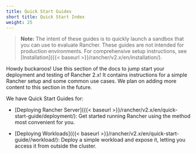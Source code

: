 ```yaml
---
title: Quick Start Guides
short title: Quick Start Index
weight: 25
---
```

>**Note:** The intent of these guides is to quickly launch a sandbox that you can use to evaluate Rancher. These guides are not intended for production environments. For comprehensive setup instructions, see [Installation]({{< baseurl >}}/rancher/v2.x/en/installation/).

Howdy buckaroos! Use this section of the docs to jump start your deployment and testing of Rancher 2.x! It contains instructions for a simple Rancher setup and some common use cases. We plan on adding more content to this section in the future.

We have Quick Start Guides for:

- [Deploying Rancher Server]({{< baseurl >}}/rancher/v2.x/en/quick-start-guide/deployment/): Get started running Rancher using the method most convenient for you.

- [Deploying Workloads]({{< baseurl >}}/rancher/v2.x/en/quick-start-guide//workload/): Deploy a simple workload and expose it, letting you access it from outside the cluster.
